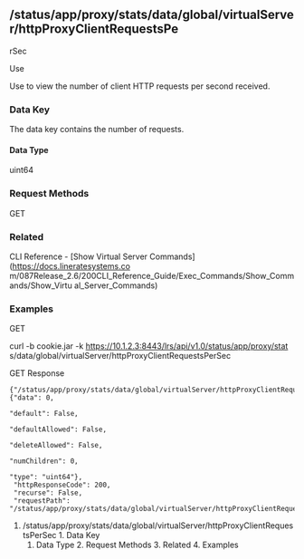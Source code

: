 ## /status/app/proxy/stats/data/global/virtualServer/httpProxyClientRequestsPe
rSec

Use

Use to view the number of client HTTP requests per second received.

### Data Key

The data key contains the number of requests.

#### Data Type

uint64

### Request Methods

GET

### Related

CLI Reference - [Show Virtual Server Commands](https://docs.lineratesystems.co
m/087Release_2.6/200CLI_Reference_Guide/Exec_Commands/Show_Commands/Show_Virtu
al_Server_Commands)

### Examples

GET

curl -b cookie.jar -k https://10.1.2.3:8443/lrs/api/v1.0/status/app/proxy/stat
s/data/global/virtualServer/httpProxyClientRequestsPerSec

GET Response

    
    
    {"/status/app/proxy/stats/data/global/virtualServer/httpProxyClientRequestsPerSec": {"data": 0,
                                                                                       "default": False,
                                                                                       "defaultAllowed": False,
                                                                                       "deleteAllowed": False,
                                                                                       "numChildren": 0,
                                                                                       "type": "uint64"},
     "httpResponseCode": 200,
     "recurse": False,
     "requestPath": "/status/app/proxy/stats/data/global/virtualServer/httpProxyClientRequestsPerSec"}
    

  1. /status/app/proxy/stats/data/global/virtualServer/httpProxyClientRequestsPerSec
    1. Data Key
      1. Data Type
    2. Request Methods
    3. Related
    4. Examples

